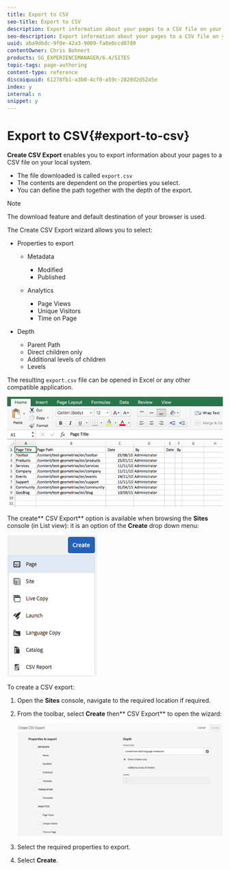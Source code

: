 ```yaml
---
title: Export to CSV
seo-title: Export to CSV
description: Export information about your pages to a CSV file on your local system
seo-description: Export information about your pages to a CSV file on your local system
uuid: aba9d6dc-9f0e-42a3-9009-fa8e0ccd87d0
contentOwner: Chris Bohnert
products: SG_EXPERIENCEMANAGER/6.4/SITES
topic-tags: page-authoring
content-type: reference
discoiquuid: 61278fb1-a3b0-4cf0-a59c-282dd2d52a5e
index: y
internal: n
snippet: y
---
```


# Export to CSV{#export-to-csv}

**Create CSV Export** enables you to export information about your pages to a CSV file on your local system.

* The file downloaded is called `export.csv`
* The contents are dependent on the properties you select.
* You can define the path together with the depth of the export.

>[!NOTE]
>
>The download feature and default destination of your browser is used.

The Create CSV Export wizard allows you to select:

* Properties to export

    * Metadata

        * Modified
        * Published

    * Analytics

        * Page Views
        * Unique Visitors
        * Time on Page

* Depth

    * Parent Path
    * Direct children only
    * Additional levels of children
    * Levels

The resulting `export.csv` file can be opened in Excel or any other compatible application.

![](assets/chlimage_1-58.png)

The create** CSV Export** option is available when browsing the **Sites** console (in List view): it is an option of the **Create** drop down menu:

![](assets/screen_shot_2018-03-21at154719.png)

To create a CSV export:

1. Open the **Sites** console, navigate to the required location if required.
1. From the toolbar, select **Create** then** CSV Export** to open the wizard:

   ![](assets/screen_shot_2018-03-21at154758.png)

1. Select the required properties to export.
1. Select **Create**.

